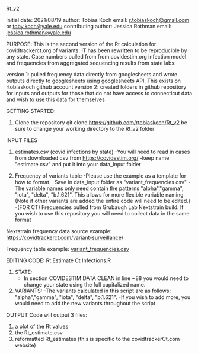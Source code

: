Rt_v2

initial date: 2021/08/19
author: Tobias Koch 
email: r.tobiaskoch@gmail.com or toby.koch@yale.edu
contributing author: Jessica Rothman
email: jessica.rothman@yale.edu

PURPOSE: This is the second version of the Rt calculation for covidtrackerct.org
of variants. IT has been rewritten to be reproducible by any state. Case numbers pulled from
from covidestim.org infection model and frequencies from aggregated sequencing results from state labs.

version 1: pulled frequency data directly from googlesheets and wrote outputs directly to googlesheets using googlesheets API. This exists on rtobiaskoch github account
version 2: created folders in github repository for inputs and outputs for those that do not have access to connecticut data
and wish to use this data for themselves

GETTING STARTED:
1. Clone the repository git clone https://github.com/rtobiaskoch/Rt_v2  be sure to change your working directory to the Rt_v2 folder

INPUT FILES
1. estimates.csv (covid infections by state)
    -You will need to read in cases from downloaded csv from https://covidestim.org/
    -keep name "estimate.csv" and put it into your data_input folder

2. Frequency of variants table
  -Please use the example as a template for how to format.
  -Save in data_input folder as "variant_frequencies.csv"
  -The variable names only need contain the patterns "alpha","gamma", "iota", "delta", "b.1.621". This allows for more flexible variable naming (Note if other variants are added the entire code will need to be edited.)
  -(FOR CT) Frequencies pulled from Grubaugh Lab Nextstrain build. If you wish to use this repository you will need to collect data in the same format
  
  
  Nextstrain frequency data source example:
 https://covidtrackerct.com/variant-surveillance/

Frequency table example:
 [variant_frequencies.csv](https://github.com/rtobiaskoch/Rt_v2/files/7017913/variant_frequencies.csv)
 
EDITING CODE: Rt Estimate Ct Infections.R
1. STATE:
     - In section COVIDESTIM DATA CLEAN in line ~88 you would need to change your state using the full capitalized name.
2. VARIANTS:
     -The variants calculated in this script are as follows: "alpha","gamma", "iota", "delta", "b.1.621".
     -If you wish to add more, you would need to add the new variants throughout the script
     
 OUTPUT
 Code will output 3 files:
 1. a plot of the Rt values
 2. the Rt_estimate.csv
 3. reformatted Rt_estimates (this is specific to the covidtrackerCt.com website)



